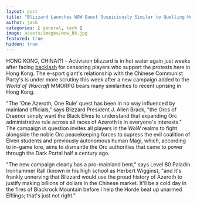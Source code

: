 ```yaml
---
layout: post
title: "Blizzard Launches WOW Quest Suspiciously Similar to Quelling Hong Kong Protests"
author: jack
categories: [ general, tech ]
image: assets/images/wow_hk.jpg
featured: true
hidden: true
---
```


HONG KONG, CHINA(?) - Activision blizzard is in hot water again just weeks after facing [backlash](https://www.reddit.com/r/hearthstone/comments/dgnsy2/blizzards_statement_about_blitzchung_incident) for censoring players who support the protests here in Hong Kong. The e-sport giant's relationship with the Chinese Communist Party's is under more scrutiny this week after a new campaign added to the _World of Warcraft_ MMORPG bears many similarities to recent uprising in Hong Kong.

"The 'One Azeroth, One Rule' quest has been in no way influenced by mainland officials," says Blizzard President J. Allen Brack, "the Orcs of Draenor simply want the Black Elves to understand that expanding Orc administrative rule across all races of Azeroth is in everyone's interests." The campaign in question invites all players in the _WoW_ realms to fight alongside the noble Orc peacekeeping forces to supress the evil coalition of Elven students and previously autonomous human Magi, which, according to in-game lore, aims to dismantle the Orc authorities that came to power through the Dark Portal half a century ago.

"The new campaign clearly has a pro-mainland bent," says Level 80 Paladin Ironhammer Rall (known in his high school as Herbert Wiggins), "and it's frankly unnerving that Blizzard would use the proud history of Azeroth to justify making billions of dollars in the Chinese market. It'll be a cold day in the fires of Blackrock Mountain before I help the Horde beat up unarmed Elflings; that's just not right."
